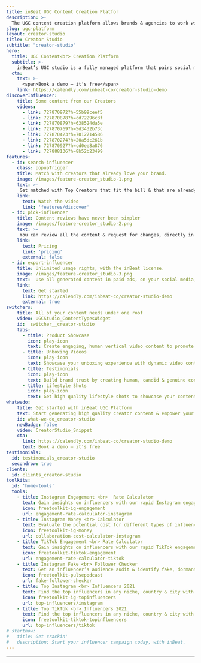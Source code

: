 ```yaml
---
title: inBeat UGC Content Creation Platfor
description: >-
  The UGC content creation platform allows brands & agencies to work with a highly vetted network of Top Social Media creators that generate high quality user generated content.
slug: ugc-platform
layout: creator-studio
title: Creator Studio
subtitle: "creator-studio"
hero:
  title: UGC Content<br> Creation Platform
  subtitle: >-
    inBeat’s UGC studio is a fully managed platform that pairs social media creators & brands to generate high quality UGC at scale
  cta:
    text: >-
      <span>Book a demo — it's free</span>
    link: https://calendly.com/inbeat-co/creator-studio-demo
discoverInfluencer:
    title: Some content from our Creators
    videos:
      - link: 727870972?h=55b99ceef5
      - link: 727870878?h=cd72296c3f
      - link: 727870879?h=638524da5e
      - link: 727870769?h=5d3432b73c
      - link: 727870423?h=7012714586
      - link: 727870274?h=20a5dc261b
      - link: 727870927?h=cd0ee8a876
      - link: 727888136?h=8b52b23499
features:
  - id: search-influencer
    class: popupTrigger
    title: Match with creators that already love your brand.
    image: /images/feature-creator_studio-1.png
    text: >-
     Get matched with Top Creators that fit the bill & that are already willing to collaborate with your brand.
    link:
      text: Watch the video
      link: 'features/discover' 
  - id: pick-influencer
    title: Content reviews have never been simpler
    image: /images/feature-creator_studio-2.png
    text: >-
     You can review all the content & request for changes, directly in the platform. 
    link:
      text: Pricing
      link: 'pricing'
      external: false
  - id: export-influencer
    title: Unlimited usage rights, with the inBeat license.
    image: /images/feature-creator_studio-3.png
    text:  Use all generated content in paid ads, on your social media, or however you please. The inBeat license covers it all.
    link:
      text: Get started
      link: https://calendly.com/inbeat-co/creator-studio-demo
      external: true
switchers:
    title: All of your content needs under one roof  
    video: UGCStudio_ContentTypesWidget
    id:  switcher__creator-studio
    tabs:
      - title: Product Showcase
        icon: play-icon
        text: Create engaging, human vertical video content to promote your product or app & use it in paid media.
      - title: Unboxing Videos
        icon: play-icon
        text: Showcase your unboxing experience with dynamic video content, designed to be native to your platform of choice.  
      - title: Testimonials
        icon: play-icon
        text: Build brand trust by creating human, candid & genuine content 
      - title: Lifestyle Shots
        icon: play-icon
        text: Get high quality lifestyle shots to showcase your content in a real-world-use scenario to better target your audience..
whatwedo:
    title: Get started with inBeat UGC Platform
    text: Start generating high quality creator content & empower your brand with a scalable solution.
    id: what-we-do_creator-studio
    newBadge: false 
    video: CreatorStudio_Snippet 
    cta:
      link: https://calendly.com/inbeat-co/creator-studio-demo
      text: Book a demo — it's free
testimonials: 
  id: testimonials_creator-studio
  secondrow: true
clients:
  id: clients_creator-studio
toolkits:
  id: 'home-tools'
  tools:
    - title: Instagram Engagement <br>  Rate Calculator
      text: Gain insights on influencers with our rapid Instagram engagement checker.
      icon: freetoolkit-ig-engagement
      url: engagement-rate-calculator-instagram
    - title: Instagram Money <br> Calculator
      text: Evaluate the potential cost for different types of influencer collaborations.
      icon: freetoolkit-ig-money
      url: collaboration-cost-calculator-instagram
    - title: TikTok Engagement <br> Rate Calculator
      text: Gain insights on influencers with our rapid TikTok engagement checker.
      icon: freetoolkit-tiktok-engagement
      url: engagement-rate-calculator-tiktok
    - title: Instagram Fake <br> Follower Checker
      text: Get an influencer’s audience audit & identify fake, dormant or suspect followers.
      icon: freetoolkit-pulsepodcast
      url: fake-follower-checker
    - title: Top Instagram <br> Influencers 2021
      text: Find the top influencers in any niche, country & city with our Top Lists.
      icon: freetoolkit-ig-topinfluencers
      url: top-influencers/instagram
    - title: Top TikTok <br> Influencers 2021
      text: Find the top influencers in any niche, country & city with our Top Lists.
      icon: freetoolkit-tiktok-topinfluencers
      url: top-influencers/tiktok
# startnow:
#   title: Get crackin'
#   description: Start your influencer campaign today, with inBeat.
---
```


---